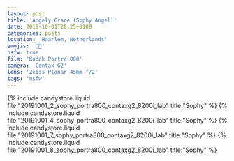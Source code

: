 ```yaml
---
layout: post
title: 'Angely Grace (Sophy Angel)'
date: 2019-10-01T20:25+0100
categories: posts
location: 'Haarlem, Netherlands'
emojis: '🔞🔞'
nsfw: true
film: 'Kodak Portra 800'
camera: 'Contax G2'
lens: 'Zeiss Planar 45mm f/2'
tags: 'nsfw'
---
```


{% include candystore.liquid file:"20191001_2_sophy_portra800_contaxg2_8200i_lab" title:"Sophy" %}
{% include candystore.liquid file:"20191001_4_sophy_portra800_contaxg2_8200i_lab" title:"Sophy" %}
{% include candystore.liquid file:"20191001_7_sophy_portra800_contaxg2_8200i_lab" title:"Sophy" %}
{% include candystore.liquid file:"20191001_8_sophy_portra800_contaxg2_8200i_lab" title:"Sophy" %}
